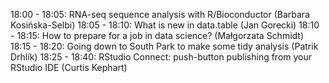 18:00 - 18:05: RNA-seq sequence analysis with R/Bioconductor (Barbara	Kosińska-Selbi)
18:05 - 18:10: What is new in data.table (Jan	Gorecki)
18:10 - 18:15: How to prepare for a job in data science? (Małgorzata	Schmidt)
18:15 - 18:20: Going down to South Park to make some tidy analysis (Patrik	Drhlík)
18:25 - 18:40: RStudio Connect: push-button publishing from your RStudio IDE (Curtis Kephart)
